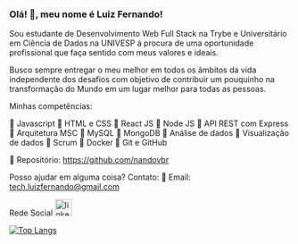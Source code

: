 ### Olá! 👋, meu nome é Luiz Fernando!


Sou estudante de Desenvolvimento Web Full Stack na Trybe e Universitário em Ciência de Dados na UNIVESP á procura de uma oportunidade profissional que faça sentido com meus valores e ideais.

Busco sempre entregar o meu melhor em todos os âmbitos da vida independente dos desafios com objetivo de contribuir um pouquinho na transformação do Mundo em um lugar melhor para todas as pessoas.

Minhas competências:

🔹 Javascript
🔹 HTML e CSS
🔹 React JS
🔹 Node JS
🔹 API REST com Express
🔹 Arquitetura MSC
🔹 MySQL
🔹 MongoDB
🔹 Análise de dados
🔹 Visualização de dados
🔹 Scrum
🔹 Docker
🔹 Git e GitHub

🔶 Repositório: https://github.com/nandovbr

Posso ajudar em alguma coisa?
Contato:
🔸 Email: tech.luizfernando@gmail.com


Rede Social
[<img src='https://cdn.icon-icons.com/icons2/99/PNG/512/linkedin_socialnetwork_17441.png' alt='linkedin' height='30'>](https://www.linkedin.com/in/nandorodrigues/)

[![Top Langs](https://github-readme-stats.vercel.app/api/top-langs/?username=nandovbr)](https://github.com/anuraghazra/github-readme-stats)

